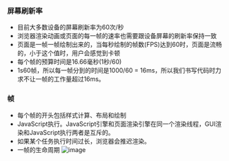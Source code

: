 ### 屏幕刷新率
- 目前大多数设备的屏幕刷新率为60次/秒
- 浏览器渲染动画或页面的每一帧的速率也需要跟设备屏幕的刷新率保持一致
- 页面是一帧一帧绘制出来的，当每秒绘制的帧数(FPS)达到60时，页面是流畅的，小于这个值时，用户会感觉到卡顿
- 每个帧的预算时间是16.66毫秒(1秒/60)
- 1s60帧，所以每一帧分到的时间是1000/60 = 16ms，所以我们书写代码时力求不让一帧的工作量超过16ms。

### 帧
- 每个帧的开头包括样式计算、布局和绘制
- JavaScript执行。JavaScript引擎和页面渲染引擎在同一个渲染线程，GUI渲染和JavaScript执行两者是互斥的。
- 如果某个任务执行时间过长，浏览器会推迟渲染。
- 一帧的生命周期
![image](https://github.com/lizuncong/Front-End-Development-Notes/blob/master/resource/npm-01.png)

